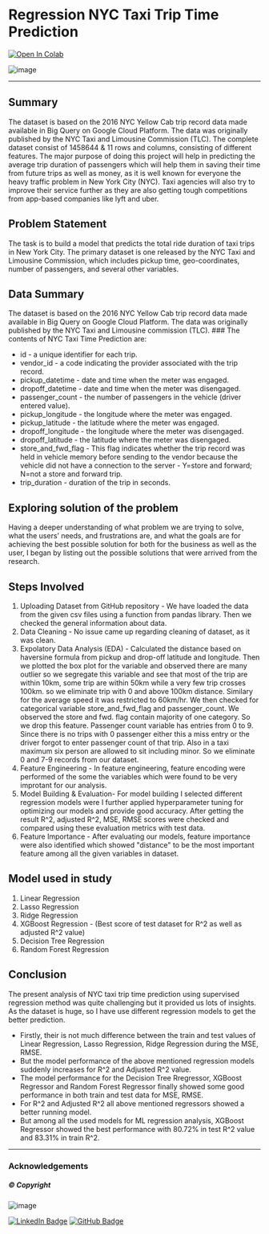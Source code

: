 # **Regression NYC Taxi Trip Time Prediction**

[![Open In Colab](https://colab.research.google.com/assets/colab-badge.svg)](https://colab.research.google.com/drive/1RjJpB2QjckFbld9v3hl7w6bs06uGti9c?usp=sharing)

![image](https://user-images.githubusercontent.com/107030716/198834150-38d3f6c7-5d43-4da6-b0f1-051162911ad0.png)


-----------------------------------------------------------------------------------------------------------------------------------------------------------------------


## Summary 
The dataset is based on the 2016 NYC Yellow Cab trip record data made available in Big Query on Google Cloud Platform. The data was originally published by the NYC Taxi and Limousine Commission (TLC). The complete dataset consist of 1458644 & 11 rows and columns, consisting of different features. The major purpose of doing this project will help in predicting the average trip duration of passengers which will help them in saving their time from future trips as well as money, as it is well known for everyone the heavy traffic problem in New York City (NYC). Taxi agencies will also try to improve their service further as they are also getting tough competitions from app-based companies like lyft and uber. </br> 


## Problem Statement
The task is to build a model that predicts the total ride duration of taxi trips in New York City. The primary dataset is one released by the NYC Taxi and Limousine Commission, which includes pickup time, geo-coordinates, number of passengers, and several other variables. </br>

## Data Summary
The dataset is based on the 2016 NYC Yellow Cab trip record data made available in Big Query on Google Cloud Platform. The data was originally published by the NYC Taxi and Limousine commission (TLC). ### The contents of NYC Taxi Time Prediction are:
* id - a unique identifier for each trip.
* vendor_id - a code indicating the provider associated with the trip record.
* pickup_datetime - date and time when the meter was engaged.
* dropoff_datetime - date and time when the meter was disengaged.
* passenger_count - the number of passengers in the vehicle (driver entered value).
* pickup_longitude - the longitude where the meter was engaged.
* pickup_latitude - the latitude where the meter was engaged.
* dropoff_longitude - the longitude where the meter was disengaged.
* dropoff_latitude - the latitude where the meter was disengaged.
* store_and_fwd_flag - This flag indicates whether the trip record was held in vehicle memory before sending to the vendor because the vehicle did not have a connection to the server - Y=store and forward; N=not a store and forward trip.
* trip_duration - duration of the trip in seconds. 

## Exploring solution of the problem
Having a deeper understanding of what problem we are trying to solve, what the users’ needs, and frustrations are, and what the goals are for achieving the best possible solution for both for the business as well as the user, I began by listing out the possible solutions that were arrived from the research.

## Steps Involved

1. Uploading Dataset from GitHub repository - We have loaded the data from the given csv files using a function from pandas library. Then we checked the general information about data. </br> 
2. Data Cleaning - No issue came up regarding cleaning of dataset, as it was clean. 
3. Expolatory Data Analysis (EDA) - Calculated the distance based on haversine formula from pickup and drop-off latitude and longitude. Then we plotted the box plot for the variable and observed there are many outlier so we segregate this variable and see that most of the trip are within 10km, some trip are within 50km while a very few trip crosses 100km. so we eliminate trip with 0 and above 100km distance. Similary for the average speed it was restricted to 60km/hr. We then checked for categorical variable store_and_fwd_flag and passenger_count. We observed the store and fwd. flag contain majority of one category. So we drop this feature. Passenger count variable has entries from 0 to 9. Since there is no trips with 0 passenger either this a miss entry or the driver forgot to enter passenger count of that trip. Also in a taxi maximum six person are allowed to sit including minor. So we eliminate 0 and 7-9 records from our dataset. </br> 
4. Feature Engineering - In feature engineering, feature encoding were performed of the some the variables which were found to be very improtant for our analysis. 
5. Model Building & Evaluation- For model building I selected different regression models were I further applied hyperparameter tuning for optimizing our models and provide good accuracy. After getting the result R^2, adjusted R^2, MSE, RMSE scores were checked and compared using these evaluation metrics with test data. 
6. Feature Importance - After evaluating our models, feature importance were also identified which showed "distance" to be the most important feature among all the given variables in dataset. 


## Model used in study 

1. Linear Regression
2. Lasso Regression
3. Ridge Regression
4. XGBoost Regression -  (Best score of test dataset for R^2 as well as adjusted R^2 value) </br> 
5. Decision Tree Regression
6. Random Forest Regression


## Conclusion 
The present analysis of NYC taxi trip time prediction using supervised regression method was quite challenging but it provided us lots of insights. As the dataset is huge, so I have use different regression models to get the better prediction.

* Firstly, their is not much difference between the train and test values of Linear Regression, Lasso Regression, Ridge Regression during the MSE, RMSE.
* But the model performance of the above mentioned regression models suddenly increases for R^2 and Adjusted R^2 value.
* The model performance for the Decision Tree Rregressor, XGBoost Regressor and Random Forest Regressor finally showed some good performance in both train and test data for MSE, RMSE.
* For R^2 and Adjusted R^2 all above mentioned regressors showed a better running model.
* But among all the used models for ML regression analysis, XGBoost Regressor showed the best performance with 80.72% in test R^2 value and 83.31% in train R^2.


-----------------------------------------------------------------------------------------------------------------------------------------------------------------------
### Acknowledgements 

##### © Copyright 
![image](https://user-images.githubusercontent.com/107030716/198835325-f3e1f465-d56d-4af2-9847-75ec15f1c311.png)

[![LinkedIn Badge](https://img.shields.io/badge/LinkedIn-0077B5?style=for-the-badge&logo=linkedin&logoColor=white)](www.linkedin.com/in/sonica-sinha-25792b18b)
[![GitHub Badge](https://img.shields.io/badge/GitHub-100000?style=for-the-badge&logo=github&logoColor=white)](https://github.com/Soni-Test)
